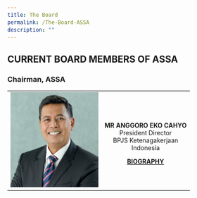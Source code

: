 ```yaml
---
title: The Board
permalink: /The-Board-ASSA
description: ""
---
```

## CURRENT BOARD MEMBERS OF ASSA


### Chairman, ASSA

<table>
	<tr>
			<td width="200px" ><img src="/images/ANGGORO%20EKO%20CAHYO.jpg" /></td>
			<td colspan="3" style="text-align:center">
					<p><strong>MR ANGGORO EKO CAHYO</strong> <br/>
						President Director <br/>
						BPJS Ketenagakerjaan<br/>
						Indonesia</p>
				<a href="/Upload/director/pdf/39.pdf" target="_blank">
					<strong>BIOGRAPHY</strong>
				</a>
			</td>
	 </tr>
</table>